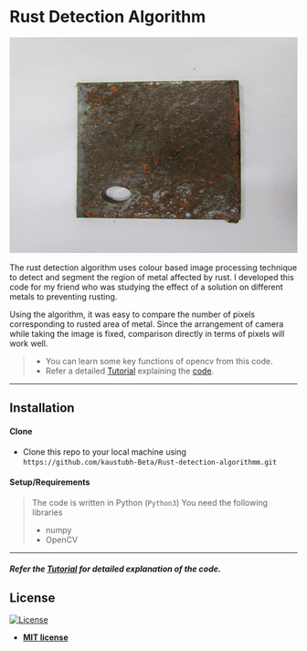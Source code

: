 # Rust Detection Algorithm

![Recordit GIF](Images/ezgif.com-gif-maker.gif
) 

The rust detection algorithm uses colour based image processing technique to detect and segment 
the region of metal affected by rust. I developed this code for my friend who was studying 
the effect of a solution on different metals to preventing rusting.

Using the algorithm, it was easy to compare the number of pixels corresponding to
rusted area of metal. Since the arrangement of camera while taking the image is fixed, comparison 
directly in terms of pixels will work well.

>- You can learn some key functions of opencv from this code. 
>- Refer a detailed [Tutorial](Tutorial.md) explaining the [code](Rust_Detection.py).

---



## Installation

#### Clone

- Clone this repo to your local machine using `https://github.com/kaustubh-Beta/Rust-detection-algorithmm.git`

#### Setup/Requirements

> The code is written in Python (`Python3`)
> You need the following libraries
> - numpy
> - OpenCV
---

##### Refer the [Tutorial](Tutorial.md) for detailed explanation of the code.



## License

[![License](http://img.shields.io/:license-mit-blue.svg?style=flat-square)](http://badges.mit-license.org)

- **[MIT license](http://opensource.org/licenses/mit-license.php)**
